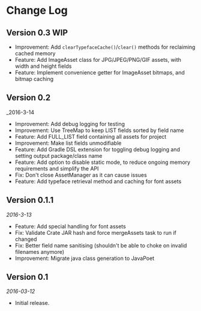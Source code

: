 Change Log
==========

## Version 0.3 WIP

 *  Improvement: Add `clearTypefaceCache()`/`clear()` methods for reclaiming cached memory
 *  Feature: Add ImageAsset class for JPG/JPEG/PNG/GIF assets, with width and height fields
 *  Feature: Implement convenience getter for ImageAsset bitmaps, and bitmap caching


## Version 0.2

_2016-3-14

 *  Improvement: Add debug logging for testing
 *  Improvement: Use TreeMap to keep LIST fields sorted by field name
 *  Feature: Add FULL_LIST field containing all assets for project
 *  Improvement: Make list fields unmodifiable
 *  Feature: Add Gradle DSL extension for toggling debug logging and setting output package/class name
 *  Feature: Add option to disable static mode, to reduce ongoing memory requirements and simplify the API
 *  Fix: Don't close AssetManager as it can cause issues
 *  Feature: Add typeface retrieval method and caching for font assets


## Version 0.1.1

_2016-3-13_

 *  Feature: Add special handling for font assets
 *  Fix: Validate Crate JAR hash and force mergeAssets task to run if changed
 *  Fix: Better field name sanitising (shouldn't be able to choke on invalid filenames anymore)
 *  Improvement: Migrate java class generation to JavaPoet


## Version 0.1

_2016-03-12_

 *  Initial release.
